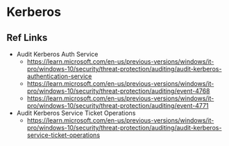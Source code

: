 # Kerberos

## Ref Links
- Audit Kerberos Auth Service
  - https://learn.microsoft.com/en-us/previous-versions/windows/it-pro/windows-10/security/threat-protection/auditing/audit-kerberos-authentication-service
  - https://learn.microsoft.com/en-us/previous-versions/windows/it-pro/windows-10/security/threat-protection/auditing/event-4768
  - https://learn.microsoft.com/en-us/previous-versions/windows/it-pro/windows-10/security/threat-protection/auditing/event-4771
- Audit Kerberos Service Ticket Operations
  - https://learn.microsoft.com/en-us/previous-versions/windows/it-pro/windows-10/security/threat-protection/auditing/audit-kerberos-service-ticket-operations
